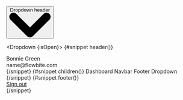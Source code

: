 <script>
	import { Dropdown, DropdownDivider, DropdownItem, uiHelpers } from 'svelte-5-ui-lib';

	let dropdown = uiHelpers();

	let isOpen = $state(false);
	let toggle = dropdown.toggle;
	let close = dropdown.close;

	$effect(() => {
		// this can be done adding nav.navStatus directly to DOM element
		// without using effect
		isOpen = dropdown.isOpen;
	});
	$inspect('dropdown: ', isOpen);
</script>

<button
	onclick={toggle}
	class="inline-flex items-center rounded-lg bg-blue-700 px-5 py-2.5 text-center text-sm font-medium text-white hover:bg-blue-800 focus:outline-none focus:ring-4 focus:ring-blue-300 dark:bg-blue-600 dark:hover:bg-blue-700 dark:focus:ring-blue-800"
	type="button"
	>Dropdown header <svg
		class="ms-3 h-2.5 w-2.5"
		aria-hidden="true"
		xmlns="http://www.w3.org/2000/svg"
		fill="none"
		viewBox="0 0 10 6"
	>
<path
			stroke="currentColor"
			stroke-linecap="round"
			stroke-linejoin="round"
			stroke-width="2"
			d="m1 1 4 4 4-4"
		/>
</svg>
</button>

<Dropdown {isOpen}>
{#snippet header()}

<div>Bonnie Green</div>
<div class="truncate font-medium">name@flowbite.com</div>
{/snippet}
{#snippet children()}
<DropdownItem href="/">Dashboard</DropdownItem>
<DropdownItem href="/nav">Navbar</DropdownItem>
<DropdownItem href="/footer">Footer</DropdownItem>
<DropdownDivider />
<DropdownItem href="/dropdown">Dropdown</DropdownItem>
{/snippet}
{#snippet footer()}
<div class="py-2">
<a
				href="/"
				class="block px-4 py-2 text-sm text-gray-700 hover:bg-gray-100 dark:text-gray-200 dark:hover:bg-gray-600 dark:hover:text-white"
				>Sign out</a
			>
</div>
{/snippet}
</Dropdown>
